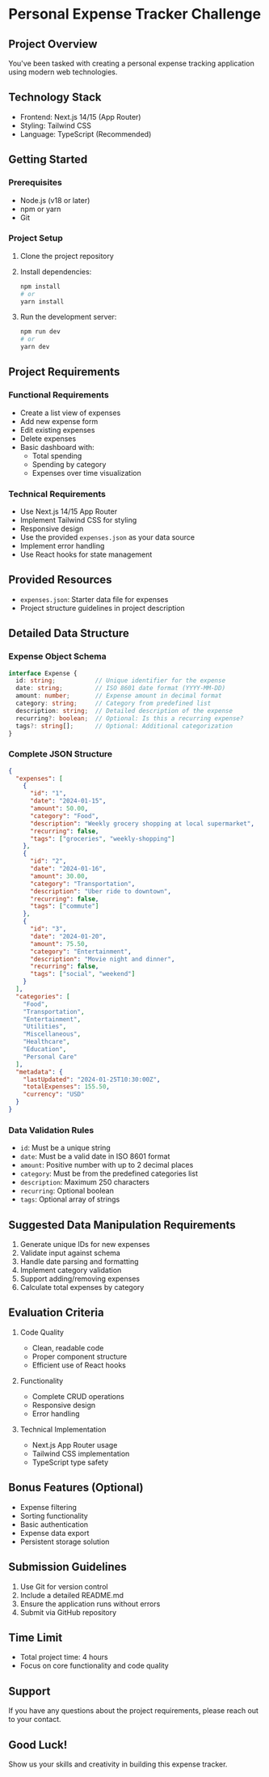 # Personal Expense Tracker Challenge

## Project Overview
You've been tasked with creating a personal expense tracking application using modern web technologies.

## Technology Stack
- Frontend: Next.js 14/15 (App Router)
- Styling: Tailwind CSS
- Language: TypeScript (Recommended)

## Getting Started

### Prerequisites
- Node.js (v18 or later)
- npm or yarn
- Git

### Project Setup
1. Clone the project repository
2. Install dependencies:
   ```bash
   npm install
   # or
   yarn install
   ```

3. Run the development server:
   ```bash
   npm run dev
   # or
   yarn dev
   ```

## Project Requirements

### Functional Requirements
- Create a list view of expenses
- Add new expense form
- Edit existing expenses
- Delete expenses
- Basic dashboard with:
  - Total spending
  - Spending by category
  - Expenses over time visualization

### Technical Requirements
- Use Next.js 14/15 App Router
- Implement Tailwind CSS for styling
- Responsive design
- Use the provided `expenses.json` as your data source
- Implement error handling
- Use React hooks for state management

## Provided Resources
- `expenses.json`: Starter data file for expenses
- Project structure guidelines in project description

## Detailed Data Structure

### Expense Object Schema
```typescript
interface Expense {
  id: string;           // Unique identifier for the expense
  date: string;         // ISO 8601 date format (YYYY-MM-DD)
  amount: number;       // Expense amount in decimal format
  category: string;     // Category from predefined list
  description: string;  // Detailed description of the expense
  recurring?: boolean;  // Optional: Is this a recurring expense?
  tags?: string[];      // Optional: Additional categorization
}
```

### Complete JSON Structure
```json
{
  "expenses": [
    {
      "id": "1",
      "date": "2024-01-15",
      "amount": 50.00,
      "category": "Food",
      "description": "Weekly grocery shopping at local supermarket",
      "recurring": false,
      "tags": ["groceries", "weekly-shopping"]
    },
    {
      "id": "2", 
      "date": "2024-01-16",
      "amount": 30.00,
      "category": "Transportation",
      "description": "Uber ride to downtown",
      "recurring": false,
      "tags": ["commute"]
    },
    {
      "id": "3",
      "date": "2024-01-20",
      "amount": 75.50,
      "category": "Entertainment",
      "description": "Movie night and dinner",
      "recurring": false,
      "tags": ["social", "weekend"]
    }
  ],
  "categories": [
    "Food",
    "Transportation", 
    "Entertainment", 
    "Utilities", 
    "Miscellaneous",
    "Healthcare",
    "Education",
    "Personal Care"
  ],
  "metadata": {
    "lastUpdated": "2024-01-25T10:30:00Z",
    "totalExpenses": 155.50,
    "currency": "USD"
  }
}
```

### Data Validation Rules
- `id`: Must be a unique string
- `date`: Must be a valid date in ISO 8601 format
- `amount`: Positive number with up to 2 decimal places
- `category`: Must be from the predefined categories list
- `description`: Maximum 250 characters
- `recurring`: Optional boolean
- `tags`: Optional array of strings

## Suggested Data Manipulation Requirements
1. Generate unique IDs for new expenses
2. Validate input against schema
3. Handle date parsing and formatting
4. Implement category validation
5. Support adding/removing expenses
6. Calculate total expenses by category

## Evaluation Criteria
1. Code Quality
   - Clean, readable code
   - Proper component structure
   - Efficient use of React hooks

2. Functionality
   - Complete CRUD operations
   - Responsive design
   - Error handling

3. Technical Implementation
   - Next.js App Router usage
   - Tailwind CSS implementation
   - TypeScript type safety

## Bonus Features (Optional)
- Expense filtering
- Sorting functionality
- Basic authentication
- Expense data export
- Persistent storage solution

## Submission Guidelines
1. Use Git for version control
2. Include a detailed README.md
3. Ensure the application runs without errors
4. Submit via GitHub repository

## Time Limit
- Total project time: 4 hours
- Focus on core functionality and code quality

## Support
If you have any questions about the project requirements, please reach out to your contact.

## Good Luck!
Show us your skills and creativity in building this expense tracker.
